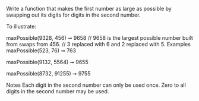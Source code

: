 Write a function that makes the first number as large as possible by swapping out its digits for digits in the second number.

To illustrate:

maxPossible(9328, 456) ➞ 9658
// 9658 is the largest possible number built from swaps from 456.
// 3 replaced with 6 and 2 replaced with 5.
Examples
maxPossible(523, 76) ➞ 763

maxPossible(9132, 5564) ➞ 9655

maxPossible(8732, 91255) ➞ 9755

Notes
Each digit in the second number can only be used once.
Zero to all digits in the second number may be used.